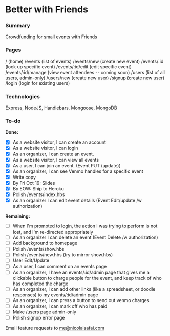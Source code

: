 # Better with Friends

### Summary
Crowdfunding for small events with Friends

### Pages
/ (home)
/events (list of events)
/events/new (create new event)
/events/:id (look up specific event)
/events/:id/edit (edit specific event)
/events/:id/manage (view event attendees -- coming soon)
/users (list of all users, admin-only)
/users/new (create new user)
/signup (create new user)
/login (login for existing users)

### Technologies
Express, NodeJS, Handlebars, Mongoose, MongoDB

### To-do

**Done:**

- [x] As a website visitor, I can create an account
- [x] As a website visitor, I can login
- [x] As an organizer, I can create an event.
- [x] As a website visitor, I can view all events
- [x] As a user, I can join an event. (Event PUT (update))
- [x] As an organizer, I can see Venmo handles for a specific event
- [x] Write copy
- [x] By Fri Oct 19: Slides
- [x] By EOW: Ship to Heroku
- [x] Polish /events/index.hbs
- [x] As an organizer I can edit event details (Event Edit/update /w authorization)

**Remaining:**

- [ ] When I'm prompted to login, the action I was trying to perform is not lost, and I'm re-directed appropriately
- [ ] As an organizer I can delete an event (Event Delete /w authorization)
- [ ] Add background to homepage
- [ ] Polish /events/show.hbs
- [ ] Polish /events/new.hbs (try to mirror show.hbs)
- [ ] User Edit/Update
- [ ] As a user, I can comment on an events page
- [ ] As an organizer, I have an events/:id/admin page that gives me a clickable button to charge people for the event, and keep track of who has completed the charge
- [ ] As an organizer, I can add other links (like a spreadsheet, or doodle responses) to my events/:id/admin page
- [ ] As an organizer, I can press a button to send out venmo charges
- [ ] As an organizer, I can mark off who has paid
- [ ] Make /users page admin-only
- [ ] Polish signup error page

Email feature requests to me@nicolaisafai.com
